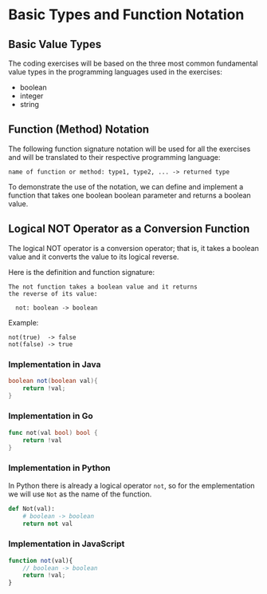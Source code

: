 # Basic Types and Function Notation

## Basic Value Types 
The coding exercises will be based on the three most common fundamental value types in the programming languages used in the 
exercises: 

* boolean
* integer
* string

## Function (Method) Notation
The following function signature notation will be used for all the exercises and will be translated to their respective 
programming language:

```
name of function or method: type1, type2, ... -> returned type
```

To demonstrate the use of the notation, we can define and implement a function that takes one boolean boolean parameter and 
returns a boolean value.

## Logical NOT Operator as a Conversion Function 
The logical NOT operator is a conversion operator; that is, it takes a boolean value and it converts the value to its logical 
reverse.

Here is the definition and function signature:

```
The not function takes a boolean value and it returns
the reverse of its value:

  not: boolean -> boolean
```

Example:
```
not(true)  -> false
not(false) -> true
```

### Implementation in Java

```java
boolean not(boolean val){
    return !val;
}
```

### Implementation in Go 

```go
func not(val bool) bool {
    return !val
}
```

### Implementation in Python 

In Python there is already a logical operator `not`, so for the emplementation we will use `Not` as the name of the function.

```python
def Not(val):
    # boolean -> boolean
    return not val
```

### Implementation in JavaScript 

```javascript
function not(val){
    // boolean -> boolean
    return !val;
}
```
